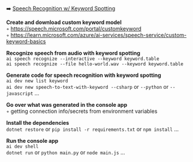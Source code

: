 ➡️ [Speech Recognition w/ Keyword Spotting](#chapter-24-speech-recognition-w-keyword-spotting)  

**Create and download custom keyword model**  
◦ https://speech.microsoft.com/portal/customkeyword  
◦ https://learn.microsoft.com/azure/ai-services/speech-service/custom-keyword-basics  

**Recognize speech from audio with keyword spotting**  
`ai speech recognize --interactive --keyword keyword.table`  
`ai speech recognize --file hello-world.wav --keyword keyword.table`  

**Generate code for speech recognition with keyword spotting**  
`ai dev new list keyword`  
`ai dev new speech-to-text-with-keyword --csharp` or `--python` or `--javascript` ...  

**Go over what was generated in the console app**  
◦ getting connection info/secrets from environment variables  

**Install the dependencies**  
`dotnet restore` or `pip install -r requirements.txt` or `npm install` ...  

**Run the console app**  
`ai dev shell`  
`dotnet run` or `python main.py` or `node main.js` ...  
